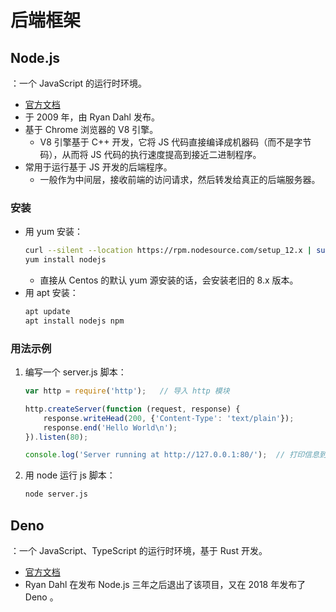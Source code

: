 # 后端框架

## Node.js

：一个 JavaScript 的运行时环境。
- [官方文档](https://nodejs.org/en/docs/guides/)
- 于 2009 年，由 Ryan Dahl 发布。
- 基于 Chrome 浏览器的 V8 引擎。
  - V8 引擎基于 C++ 开发，它将 JS 代码直接编译成机器码（而不是字节码），从而将 JS 代码的执行速度提高到接近二进制程序。
- 常用于运行基于 JS 开发的后端程序。
  - 一般作为中间层，接收前端的访问请求，然后转发给真正的后端服务器。

### 安装

- 用 yum 安装：
  ```sh
  curl --silent --location https://rpm.nodesource.com/setup_12.x | sudo bash -
  yum install nodejs
  ```
  - 直接从 Centos 的默认 yum 源安装的话，会安装老旧的 8.x 版本。
- 用 apt 安装：
  ```sh
  apt update
  apt install nodejs npm
  ```

### 用法示例

1. 编写一个 server.js 脚本：
    ```js
    var http = require('http');   // 导入 http 模块

    http.createServer(function (request, response) {
        response.writeHead(200, {'Content-Type': 'text/plain'});
        response.end('Hello World\n');
    }).listen(80);

    console.log('Server running at http://127.0.0.1:80/');  // 打印信息到 Linux 终端
    ```

2. 用 node 运行 js 脚本：
    ```sh
    node server.js
    ```

## Deno

：一个 JavaScript、TypeScript 的运行时环境，基于 Rust 开发。
- [官方文档](https://deno.land/)
- Ryan Dahl 在发布 Node.js 三年之后退出了该项目，又在 2018 年发布了 Deno 。
